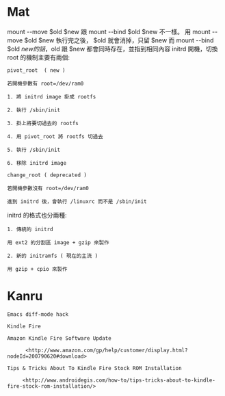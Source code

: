 



# Mat

mount --move $old $new 跟 mount --bind $old $new 不一樣。
用 mount --move $old $new 執行完之後， $old 就會消掉，只留 $new
而 mount --bind $old $new 的話，$old 跟 $new 都會同時存在，並指到相同內容
initrd 開機，切換 root 的機制主要有兩個:

    pivot_root  ( new )

    若開機參數有 root=/dev/ram0

    1. 將 initrd image 掛成 rootfs

    2. 執行 /sbin/init

    3. 掛上將要切過去的 rootfs

    4. 用 pivot_root 將 rootfs 切過去

    5. 執行 /sbin/init

    6. 移除 initrd image

    change_root ( deprecated )

    若開機參數沒有 root=/dev/ram0

    進到 initrd 後，會執行 /linuxrc 而不是 /sbin/init

initrd 的格式也分兩種:

    1. 傳統的 initrd

    用 ext2 的分割區 image + gzip 來製作

    2. 新的 initramfs ( 現在的主流 )

    用 gzip + cpio 來製作

# Kanru


    Emacs diff-mode hack

    Kindle Fire

    Amazon Kindle Fire Software Update

          <http://www.amazon.com/gp/help/customer/display.html?nodeId=200790620#download>

    Tips & Tricks About To Kindle Fire Stock ROM Installation

         <http://www.androidegis.com/how-to/tips-tricks-about-to-kindle-fire-stock-rom-installation/>